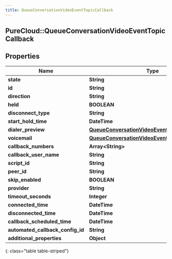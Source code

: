 ```yaml
---
title: QueueConversationVideoEventTopicCallback
---
```

## PureCloud::QueueConversationVideoEventTopicCallback

## Properties

|Name | Type | Description | Notes|
|------------ | ------------- | ------------- | -------------|
| **state** | **String** |  | [optional] |
| **id** | **String** |  | [optional] |
| **direction** | **String** |  | [optional] |
| **held** | **BOOLEAN** |  | [optional] |
| **disconnect_type** | **String** |  | [optional] |
| **start_hold_time** | **DateTime** |  | [optional] |
| **dialer_preview** | [**QueueConversationVideoEventTopicDialerPreview**](QueueConversationVideoEventTopicDialerPreview.html) |  | [optional] |
| **voicemail** | [**QueueConversationVideoEventTopicVoicemail**](QueueConversationVideoEventTopicVoicemail.html) |  | [optional] |
| **callback_numbers** | **Array&lt;String&gt;** |  | [optional] |
| **callback_user_name** | **String** |  | [optional] |
| **script_id** | **String** |  | [optional] |
| **peer_id** | **String** |  | [optional] |
| **skip_enabled** | **BOOLEAN** |  | [optional] |
| **provider** | **String** |  | [optional] |
| **timeout_seconds** | **Integer** |  | [optional] |
| **connected_time** | **DateTime** |  | [optional] |
| **disconnected_time** | **DateTime** |  | [optional] |
| **callback_scheduled_time** | **DateTime** |  | [optional] |
| **automated_callback_config_id** | **String** |  | [optional] |
| **additional_properties** | **Object** |  | [optional] |
{: class="table table-striped"}



